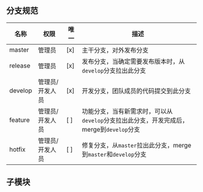 ## 分支规范

  | 名称    | 权限            | 唯一 | 描述                                                                                    |
  | ------- | --------------- | ---- | --------------------------------------------------------------------------------------- |
  | master  | 管理员          | [x]  | 主干分支，对外发布分支                                                                  |
  | release | 管理员          | [x]  | 发布分支，当确定需要发布版本时，从`develop`分支拉出此分支                               |
  | develop | 管理员/开发人员 | [x]  | 开发分支，团队成员的代码提交到此分支                                                    |
  | feature | 管理员/开发人员 | [ ]  | 功能分支，当有新需求时，可以从`develop`分支拉出此分支，开发完成后，merge到`develop`分支 |
  | hotfix  | 管理员/开发人员 | [ ]  | 修复分支，从`master`拉出此分支，merge到`master`和`develop`分支                          |

## 子模块